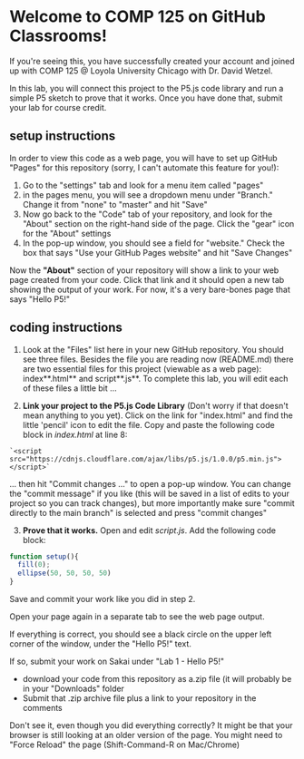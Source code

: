 # Welcome to COMP 125 on GitHub Classrooms!
If you're seeing this, you have successfully created your account and joined up with COMP 125 @ Loyola University Chicago with Dr. David Wetzel.

In this lab, you will connect this project to the P5.js code library and run a simple P5 sketch to prove that it works. Once you have done that, submit your lab for course credit.
## setup instructions
In order to view this code as a web page, you will have to set up GitHub "Pages" for this repository (sorry, I can't automate this feature for you!):
1. Go to the "settings" tab and look for a menu item called "pages"
2. in the pages menu, you will see a dropdown menu under "Branch." Change it from "none" to "master" and hit "Save"
3. Now go back to the "Code" tab of your repository, and look for the "About" section on the right-hand side of the page. Click the "gear" icon for the "About" settings
4. In the pop-up window, you should see a field for "website." Check the box that says "Use your GitHub Pages website" and hit "Save Changes"

Now the **"About"** section of your repository will show a link to your web page created from your code. Click that link and it should open a new tab showing the output of your work. For now, it's a very bare-bones page that says "Hello P5!"

## coding instructions

1) Look at the "Files" list here in your new GitHub repository. You should see three files. Besides the file you are reading now (README.md) there are two essential files for this project (viewable as a web page): index**.html** and script**.js**. To complete this lab, you will edit each of these files a little bit ...

2) **Link your project to the P5.js Code Library** (Don't worry if that doesn't mean anything to you yet). Click on the link for "index.html" and find the little 'pencil' icon to edit the file. Copy and paste the following code block in _index.html_ at line 8:
```
`<script src="https://cdnjs.cloudflare.com/ajax/libs/p5.js/1.0.0/p5.min.js"></script>`
```
... then hit "Commit changes ..." to open a pop-up window. You can change the "commit message" if you like (this will be saved in a list of edits to your project so you can track changes), but more importantly make sure "commit directly to the main branch" is selected and press "commit changes"

3) **Prove that it works.** Open and edit _script.js_. Add the following code block:

```javascript
function setup(){
  fill(0);
  ellipse(50, 50, 50, 50)
}
```
Save and commit your work like you did in step 2.

Open your page again in a separate tab to see the web page output.

If everything is correct, you should see a black circle on the upper left corner of the window, under the "Hello P5!" text.

If so, submit your work on Sakai under "Lab 1 - Hello P5!"
- download your code from this repository as a.zip file (it will probably be in your "Downloads" folder
- Submit that .zip archive file plus a link to your repository in the comments

Don't see it, even though you did everything correctly? It might be that your browser is still looking at an older version of the page. You might need to "Force Reload" the page (Shift-Command-R on Mac/Chrome) 
